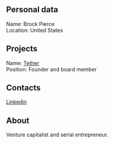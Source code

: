 ## Personal data   
Name: Brock Pierce  
Location: United States  
## Projects 
Name: [Tether](../projects/tether.md)   
Position: Founder and board member  
## Contacts
[Linkedin](https://www.linkedin.com/in/brockpierce/)
## About
Venture capitalist and serial entrepreneur. 

